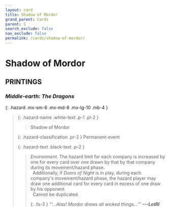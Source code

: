 ```yaml
---
layout: card
title: Shadow of Mordor
grand_parent: Cards
parent: S
search_exclude: false
nav_exclude: false
permalink: /cards/shadow-of-mordor/
---
```


# Shadow of Mordor


## PRINTINGS


### _Middle-earth: The Dragons_

{: .hazard .mx-sm-6 .mx-md-8 .mx-lg-10 .mb-4 }
> {: .hazard-name .white-text .p-1 .pl-2 }
> > <div class="hazard-mp"></div>
> > <div class="card-name">Shadow of Mordor</div>
>
> {: .hazard-classification .pr-2 }
> Permanent-event
>
> {: .hazard-text .black-text .p-2 }
> > _Environment._ The hazard limit for each company is increased by one for every card over one drawn by that by that company during its movement/hazard phase. <br>&ensp;Additionally, if _Doors of Night_ is in play, during each company's movement/hazard phase, the hazard player may draw one additional card for every card in excess of one draw by his opponent. <br>&ensp;Cannot be duplicated.   
> > 
> > {: .fs-3 } 
> > _“‘...Alas! Mordor draws all wicked things...’”_ ***---&#65279;LotRI*** 
>


